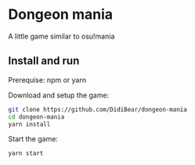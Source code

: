 # Dongeon mania

A little game similar to osu!mania

## Install and run

Prerequise: npm or yarn

Download and setup the game:
```sh
git clone https://github.com/DidiBear/dongeon-mania
cd dongeon-mania
yarn install
```

Start the game:
```sh
yarn start
```

